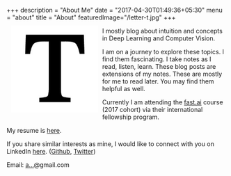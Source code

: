 +++
description = "About Me"
date = "2017-04-30T01:49:36+05:30"
menu = "about"
title = "About"
featuredImage="/letter-t.jpg"
+++
<img style="float: left;width: 200px; padding:10px 10px 10px 10px" src="/letter-t.jpg">

I mostly blog about intuition and concepts in Deep Learning and Computer Vision.

I am on a journey to explore these topics. I find them fascinating. I take notes as I read, listen, learn. These blog posts are extensions of my notes. These are mostly for me to read later. You may find them helpful as well. 

Currently I am attending the [fast.ai](http://www.fast.ai) course (2017 cohort) via their international fellowship program.

My resume is [here](http://teleported.in/resume/anand.saha.pdf).

If you share similar interests as mine, I would like to connect with you on LinkedIn [here](https://www.linkedin.com/in/anandsaha/). (<a href="https://github.com/anandsaha">Github</a>, <a href="https://twitter.com/anandsaha">Twitter</a>)

Email: <a href="http://www.google.com/recaptcha/mailhide/d?k=01XkIwjoh68Z_DqbpwypIUXQ==&amp;c=80_sCo8E8OKhVn5wBIyCTzYM7u1cxVfLSoZaoapEOY0=" onclick="window.open('http://www.google.com/recaptcha/mailhide/d?k\x3d01XkIwjoh68Z_DqbpwypIUXQ\x3d\x3d\x26c\x3d80_sCo8E8OKhVn5wBIyCTzYM7u1cxVfLSoZaoapEOY0\x3d', '', 'toolbar=0,scrollbars=0,location=0,statusbar=0,menubar=0,resizable=0,width=500,height=300'); return false;" title="Reveal this e-mail address">a...</a>@gmail.com
